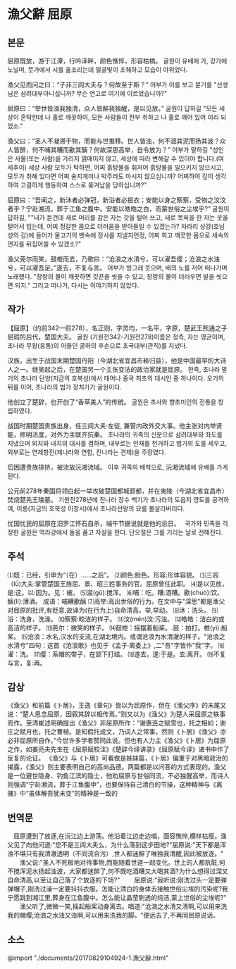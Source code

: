 # 漁父辭 屈原

## 본문
屈原既放，游于江潭，行吟泽畔，颜色憔悴，形容枯槁。
굴원이 유배에 가, 강가에 노닐며, 뭇가에서 시를 읊조리는데 얼굴빛이 초췌하고 모습이 야위었다.  

渔父见而问之曰：“子非三闾大夫与？何故至于斯？”
어부가 이를 보고 묻기를 "선생님은 삼려대부아니십니까? 무슨 연고로 여기에 이르었습니까?"  

屈原曰：“举世皆浊我独清，众人皆醉我独醒，是以见放。”
굴원이 답하길 "모든 세상이 혼탁한데 나 홀로 깨끗하여, 모든 사람들이 전부 취하고 나 홀로 깨어 있어 이리 되었소."  

渔父曰：“圣人不凝滞于物，而能与世推移。世人皆浊，何不淈其泥而扬其波？众人皆醉，何不哺其糟而歠其醨？何故深思高举，自令放为？”
어부가 말하길 "성인은 사물(또는 사람)을 가리지 얽매이지 않고, 세상에 따라 변해갈 수 있어야 합니다.(여세추이) 세상 사람 모두가 탁하면, 어찌 흙탕물을 휘저어 흙탕물을 일으키지 않으시고, 모두가 취해 있다면 어찌 술지게미나 박주라도 마시지 않으십니까? 어찌하여 깊이 생각하여 고결하게 행동하여 스스로 쫒겨남을 당하십니까?"  

屈原曰：“吾闻之，新沐者必弹冠，新浴者必振衣；安能以身之察察，受物之汶汶者乎？宁赴湘流，葬于江鱼之腹中。安能以皓皓之白，而蒙世俗之尘埃乎?”
굴원이 답하길, ""내가 듣건데 새로 머리를 감은 자는 갓을 털어 쓰고, 새로 목욕을 한 자는 옷을 털어서 입는데, 어찌 정갈한 몸으로 더러움을 받아들일 수 있겠는가? 차라리 상강(호남성의 강)에 들어가 물고기의 뱃속에 장사를 지낼지언정, 어찌 희고 깨끗한 몸으로 세속의 먼지를 뒤집어쓸 수 있겠소?"  

渔父莞尔而笑，鼓枻而去，乃歌曰：“沧浪之水清兮，可以濯吾缨；沧浪之水浊兮，可以濯吾足。”遂去，不复与言。
어부가 빙그레 웃으며, 배의 노를 저어 떠나가며 노래했다. "창랑의 물이 깨끗하면 갓끈을 씻을 수 있고, 창랑의 물이 더러우면 발을 씻으면 되지." 그리고 떠나가, 다시는 이야기하지 않았다.  

## 작가
【屈原】（约前342—前278），名正则，字灵均，一名平，字原，楚武王熊通之子屈瑕的后代，楚国大夫。
굴원 (기원전342-기원전278)이름은 정측, 자는 영균이며, 초나라 무왕(웅통)의 아들인 굴하의 후손으로 초국대부(관직)를 지냈다.  

汉族，出生于战国末期楚国丹阳（今湖北省宜昌市秭归县），他是中国最早的大诗人之一。继吴起之后，在楚国另一个主张变法的政治家就是屈原。
한족, 초나라 말기의 초나라 단양(지금의 호북성)에서 태어나 중국 최초의 대시인 중 하나이다. 오기의 뒤를 이어, 초나라의 법가 정치가가 굴원이다.  

他创立了楚辞，也开创了“香草美人”的传统。
굴원은 초사와 향초미인의 전통을 창립하였다.  

战国时期楚国贵族出身，任三闾大夫·左徒, 兼管内政外交大事。他主张对内举贤能，修明法度，对外力主联齐抗秦。
초나라의 귀족의 신분으로 삼려대부와 좌도를 지냈으며 외치와 내치의 대사를 겸하며, 내부로는 인재를 천거하고 법가의 도를 세우고, 외부로는 연제항진(제나라와 연합, 진나라는 견제)을 주장였다.  

后因遭贵族排挤，被流放沅湘流域。
이후 귀족의 배척으로, 沅湘流域에 유배를 가게된다.  

公元前278年秦国将领白起一举攻破楚国都城郢都，并在夷陵（今湖北省宜昌市）焚烧楚先王陵墓。
기원전278년에 진나라 장수 백기가 초나라의 도읍지 영도를 공격하여, 이릉(지금의 호북성 이창시)에서 초나라선왕의 묘를 불살라버리다.  

忧国忧民的屈原在汨罗江怀石自杀，端午节据说就是他的忌日。　
국가와 민족을 걱정한 굴원은 멱라강에서 돌을 품고 자살을 한다. 단오절은 그를 기리는 날로 전해진다.  

## 주석
⑴既：已经，引申为“（在）……之后”。
⑵颜色:脸色。形容:形体容貌。
⑶三闾（lǘ)大夫:掌管楚国王族屈、景、昭三姓事务的官。屈原曾任此职。
⑷是以见放，是:这。以:因为。见：被。
⑸淈(gǔ):搅浑。
⑹哺：吃。糟:酒糟。歠(chuò):饮。醨(lí):薄酒。 成语：哺糟歠醨
⑺高举:高出世俗的行为。在文中与"深思"都是渔父对屈原的批评,有贬意,故译为(在行为上)自命清高。举,举动。
⑻沐：洗头。
⑼浴：洗身，洗澡。
⑽察察:皎洁的样子。
⑾汶(mén)汶:污浊。
⑿皓皓：洁白的或高洁的样子。
⒀莞尔：微笑的样子。
⒁鼓枻：摇摆着船桨。.鼓：拍打。枻(yì):船桨。
⒂沧浪：水名,汉水的支流,在湖北境内。或谓沧浪为水清澈的样子。"沧浪之水清兮"四句：这首《沧浪歌》也见于《孟子·离娄上》,二"吾"字皆作"我"字。
⒃濯：洗。
⒄缨：系帽的带子，在颔下打结。
⒅遂去，遂:于是。去:离开。
⒆不复与言，复:再。

## 감상
《渔父》和前篇《卜居》，王逸《章句》皆以为屈原作，但在《渔父序》的末尾又说：“楚人思念屈原，因叙其辞以相传焉。”则又以为《渔父》为楚人采屈原之轶事而作。至清崔述明确提出《渔父》非屈原所作：“谢惠连之赋雪也，托之相如；谢庄之赋月也，托之曹植。是知假托成文，乃词人之常事，然则《卜居》《渔父》亦必非屈原所自作。”今世许多学者赞同此说。但也有人力主《渔父》《卜居》为屈原之作，如姜亮夫先生在《屈原赋校注》《楚辞今绎讲录》《屈原赋今译》诸书中作了反复的论证。
《渔父》与《卜居》可看做是姊妹篇，《卜居》偏重于对黑暗政治的揭露，《渔父》则主要表明自己的高尚品德。两篇都是以问答的方式表现的。渔父是一位避世隐身、钓鱼江滨的隐士，他劝屈原与世俗同流，不必独醒高举，而诗人则强调“宁赴湘流，葬于江鱼腹中”，也要保持自己清白的节操，这种精神与《离骚》中“虽体解吾犹未变”的精神是一致的

## 번역문
　屈原遭到了放逐,在沅江边上游荡。他沿着江边走边唱，面容憔悴,模样枯瘦。渔父见了向他问道:"您不是三闾大夫么，为什么落到这步田地?"屈原说:"天下都是浑浊不堪只有我清澈透明（不同流合污）,世人都迷醉了唯独我清醒,因此被放逐。"
　　渔父说:"圣人不死板地对待事物,而能随着世道一起变化。世上的人都肮脏,何不搅浑泥水扬起浊波，大家都迷醉了,何不既吃酒糟又大喝其酒?为什么想得过深又自命清高,以至让自己落了个放逐的下场?"
　　屈原说:"我听说:刚洗过头一定要弹弹帽子,刚洗过澡一定要抖抖衣服。怎能让清白的身体去接触世俗尘埃的污染呢?我宁愿跳到湘江里,葬身在江鱼腹中。怎么能让晶莹剔透的纯洁,蒙上世俗的尘埃呢?"
　　渔父听了,微微一笑,摇起船桨动身离去。唱道:"沧浪之水清又清啊,可以用来洗我的帽缨;沧浪之水浊又浊啊,可以用来洗我的脚。"便远去了,不再同屈原说话。

## 소스
@import "./documents/20170829104924-1.漁父辭.html"
